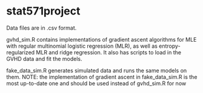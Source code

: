 # stat571project

Data files are in .csv format. 

gvhd_sim.R contains implementations of gradient ascent algorithms for MLE with regular multinomial logistic regression (MLR), as well as entropy-regularized MLR and ridge regression. It also has scripts to load in the GVHD data and fit the models.

fake_data_sim.R generates simulated data and runs the same models on them.
NOTE: the implementation of gradient ascent in fake_data_sim.R is the most up-to-date one and should be used instead of gvhd_sim.R for now
